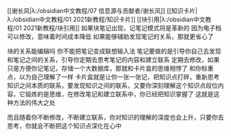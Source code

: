 [[谢长风|λ:/obsidian中文教程/07 信息源与贡献者/谢长风]] [[知识卡片|λ:/obsidian中文教程/01 2021新教程/知识卡片]] [[块引用|λ:/obsidian中文教程/01 2021新教程/块引用]]
如果块笔记出现，记笔记模式将是革新的
因为电子档可以修改，意味着时间成本降低
如果能够辅助发现笔记的关系，那就更省心了

块的关系能编辑吗
你不能把笔记变成联想输入法
笔记要做的是引导你自己去发现和笔记之间的关系，引导你定期去思考笔记的内容和建立联系
定期去修改，如果只是方便你记笔记，存储一个大数据库，那就和卡片盒的思维相悖了
和你标重点，以为自己理解了一样
卡片盒就是让你一张一张记，把知识点打碎，重新思考知识之间本质的联系，要发现知识之间的联系，又要你深刻理解这个知识点段位内容，它锻炼的是思维，在修改笔记和建立联系中，你已经把知识掌握了
这就是这种方法的伟大之处

而且随着你不断修改，不断建立联系，你对知识的理解的深度也会上升，只要你去思考，你就会不断把这个知识点深化在心中